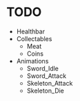 # TODO

+ Healthbar
+ Collectables
    - Meat
    - Coins
+ Animations
    - Sword_Idle
    - Sword_Attack
    - Skeleton_Attack
    - Skeleton_Die